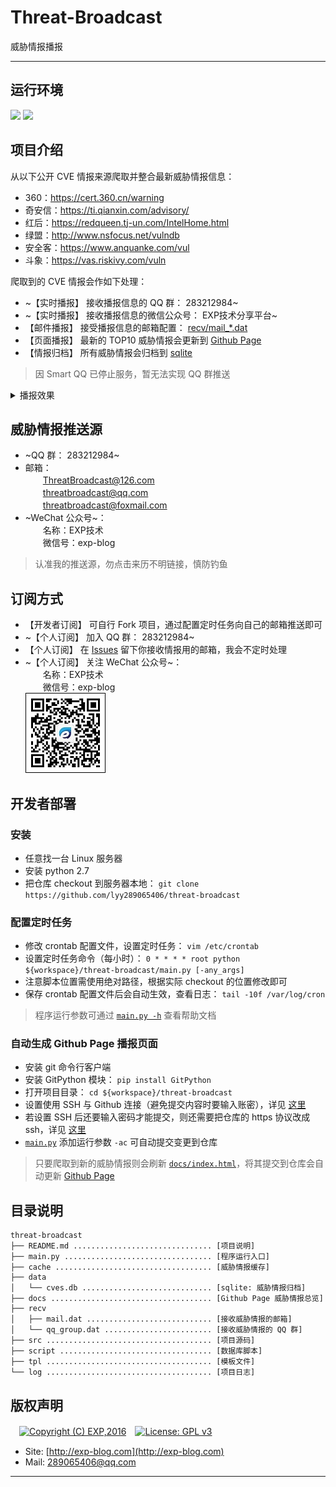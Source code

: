 # Threat-Broadcast
威胁情报播报

------

## 运行环境

![](https://img.shields.io/badge/Python-2.7%2B-brightgreen.svg)  ![](https://img.shields.io/badge/PyCharm-4.0.4%2B-brightgreen.svg)


## 项目介绍

从以下公开 CVE 情报来源爬取并整合最新威胁情报信息：

- 360：https://cert.360.cn/warning
- 奇安信：https://ti.qianxin.com/advisory/
- 红后：https://redqueen.tj-un.com/IntelHome.html
- 绿盟：http://www.nsfocus.net/vulndb
- 安全客：https://www.anquanke.com/vul
- 斗象：https://vas.riskivy.com/vuln

爬取到的 CVE 情报会作如下处理：

- ~【实时播报】 接收播报信息的 QQ 群： 283212984~
- ~【实时播报】 接收播报信息的微信公众号： EXP技术分享平台~
- 【邮件播报】 接受播报信息的邮箱配置： [recv/mail_*.dat](recv/mail.dat)
- 【页面播报】 最新的 TOP10 威胁情报会更新到 [Github Page](https://lyy289065406.github.io/threat-broadcast/)
- 【情报归档】 所有威胁情报会归档到 [sqlite](data/cves.db)


> 因 Smart QQ 已停止服务，暂无法实现 QQ 群推送

<details>
<summary>播报效果</summary>
<br/>

![](imgs/email.png)

</details>


## 威胁情报推送源

- ~QQ 群： 283212984~
- 邮箱： 
<br/>　　ThreatBroadcast@126.com
<br/>　　threatbroadcast@qq.com
<br/>　　threatbroadcast@foxmail.com
- ~WeChat 公众号~： 
<br/>　　名称：EXP技术
<br/>　　微信号：exp-blog

> 认准我的推送源，勿点击来历不明链接，慎防钓鱼


## 订阅方式

- 【开发者订阅】 可自行 Fork 项目，通过配置定时任务向自己的邮箱推送即可
- ~【个人订阅】 加入 QQ 群： 283212984~
- 【个人订阅】 在 [Issues](issues) 留下你接收情报用的邮箱，我会不定时处理
- ~【个人订阅】 关注 WeChat 公众号~： 
<br/>　　名称：EXP技术
<br/>　　微信号：exp-blog
<br/>![](imgs/wechat.png)


## 开发者部署

### 安装

- 任意找一台 Linux 服务器
- 安装 python 2.7
- 把仓库 checkout 到服务器本地： `git clone https://github.com/lyy289065406/threat-broadcast`


### 配置定时任务

- 修改 crontab 配置文件，设置定时任务： `vim /etc/crontab`
- 设置定时任务命令（每小时）： `0 * * * * root python ${workspace}/threat-broadcast/main.py [-any_args]`
- 注意脚本位置需使用绝对路径，根据实际 checkout 的位置修改即可
- 保存 crontab 配置文件后会自动生效，查看日志： `tail -10f /var/log/cron`

> 程序运行参数可通过 [`main.py -h`](main.py) 查看帮助文档


### 自动生成 Github Page 播报页面

- 安装 git 命令行客户端
- 安装 GitPython 模块： `pip install GitPython`
- 打开项目目录： `cd ${workspace}/threat-broadcast`
- 设置使用 SSH 与 Github 连接（避免提交内容时要输入账密），详见 [这里](https://help.github.com/en/articles/connecting-to-github-with-ssh)
- 若设置 SSH 后还要输入密码才能提交，则还需要把仓库的 https 协议改成 ssh，详见 [这里](https://help.github.com/en/articles/changing-a-remotes-url#switching-remote-urls-from-https-to-ssh)
- [`main.py`](main.py) 添加运行参数 `-ac` 可自动提交变更到仓库


> 只要爬取到新的威胁情报则会刷新 [`docs/index.html`](docs/index.html)，将其提交到仓库会自动更新 [Github Page](https://lyy289065406.github.io/threat-broadcast/)


## 目录说明

```
threat-broadcast
├── README.md ............................... [项目说明]
├── main.py ................................. [程序运行入口]
├── cache ................................... [威胁情报缓存]
├── data
│   └── cves.db ............................. [sqlite: 威胁情报归档]
├── docs .................................... [Github Page 威胁情报总览]
├── recv
│   ├── mail.dat ............................ [接收威胁情报的邮箱]
│   └── qq_group.dat ........................ [接收威胁情报的 QQ 群]
├── src ..................................... [项目源码]
├── script .................................. [数据库脚本]
├── tpl ..................................... [模板文件]
└── log ..................................... [项目日志]
```


## 版权声明

　[![Copyright (C) EXP,2016](https://img.shields.io/badge/Copyright%20(C)-EXP%202016-blue.svg)](http://exp-blog.com)　[![License: GPL v3](https://img.shields.io/badge/License-GPL%20v3-blue.svg)](https://www.gnu.org/licenses/gpl-3.0)

- Site: [http://exp-blog.com](http://exp-blog.com) 
- Mail: <a href="mailto:289065406@qq.com?subject=[EXP's Github]%20Your%20Question%20（请写下您的疑问）&amp;body=What%20can%20I%20help%20you?%20（需要我提供什么帮助吗？）">289065406@qq.com</a>


------
